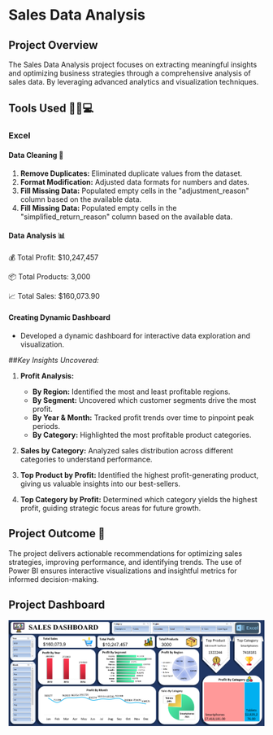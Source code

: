 # Sales Data Analysis

## Project Overview

The Sales Data Analysis project focuses on extracting meaningful insights and optimizing business strategies through a comprehensive analysis of sales data.
By leveraging advanced analytics and visualization techniques.

## Tools Used 🧑‍💻💻

### Excel


#### Data Cleaning 🧽
1. **Remove Duplicates:** Eliminated duplicate values from the dataset.
2. **Format Modification:** Adjusted data formats for numbers and dates.
3. **Fill Missing Data:** Populated empty cells in the "adjustment_reason" column based on the available data.
4. **Fill Missing Data:** Populated empty cells in the "simplified_return_reason" column based on the available data.


#### Data Analysis 📊

💰 Total Profit: $10,247,457

📦 Total Products: 3,000

📈 Total Sales: $160,073.90


#### Creating Dynamic Dashboard 
   - Developed a dynamic dashboard for interactive data exploration and visualization.



##*Key Insights Uncovered:*

1. **Profit Analysis:**
   - **By Region:** Identified the most and least profitable regions.
   - **By Segment:** Uncovered which customer segments drive the most profit.
   - **By Year & Month:** Tracked profit trends over time to pinpoint peak periods.
   - **By Category:** Highlighted the most profitable product categories.


2. **Sales by Category:** Analyzed sales distribution across different categories to understand performance.


3. **Top Product by Profit:** Identified the highest profit-generating product, giving us valuable insights into our best-sellers.


4. **Top Category by Profit:** Determined which category yields the highest profit, guiding strategic focus areas for future growth.



## Project Outcome 🎯

The project delivers actionable recommendations for optimizing sales strategies, improving performance, and identifying trends. The use of Power BI ensures interactive visualizations and insightful metrics for informed decision-making.


## Project Dashboard

![Sales Data Analysis Dashboard](https://github.com/Raghad-El-Ghobashy/Sales-Data-Analysis-Excel/blob/main/Dashboard.png)
